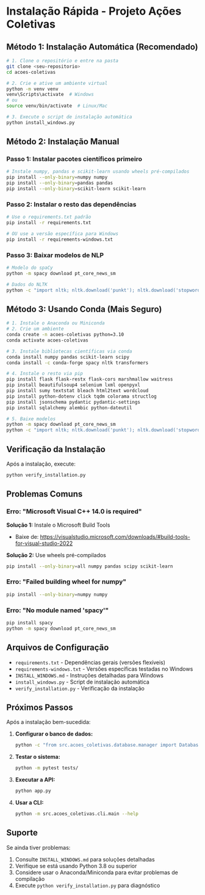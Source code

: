 # Instalação Rápida - Projeto Ações Coletivas

## Método 1: Instalação Automática (Recomendado)

```bash
# 1. Clone o repositório e entre na pasta
git clone <seu-repositorio>
cd acoes-coletivas

# 2. Crie e ative um ambiente virtual
python -m venv venv
venv\Scripts\activate  # Windows
# ou
source venv/bin/activate  # Linux/Mac

# 3. Execute o script de instalação automática
python install_windows.py
```

## Método 2: Instalação Manual

### Passo 1: Instalar pacotes científicos primeiro
```bash
# Instale numpy, pandas e scikit-learn usando wheels pré-compilados
pip install --only-binary=numpy numpy
pip install --only-binary=pandas pandas
pip install --only-binary=scikit-learn scikit-learn
```

### Passo 2: Instalar o resto das dependências
```bash
# Use o requirements.txt padrão
pip install -r requirements.txt

# OU use a versão específica para Windows
pip install -r requirements-windows.txt
```

### Passo 3: Baixar modelos de NLP
```bash
# Modelo do spaCy
python -m spacy download pt_core_news_sm

# Dados do NLTK
python -c "import nltk; nltk.download('punkt'); nltk.download('stopwords'); nltk.download('wordnet')"
```

## Método 3: Usando Conda (Mais Seguro)

```bash
# 1. Instale o Anaconda ou Miniconda
# 2. Crie um ambiente
conda create -n acoes-coletivas python=3.10
conda activate acoes-coletivas

# 3. Instale bibliotecas científicas via conda
conda install numpy pandas scikit-learn scipy
conda install -c conda-forge spacy nltk transformers

# 4. Instale o resto via pip
pip install flask flask-restx flask-cors marshmallow waitress
pip install beautifulsoup4 selenium lxml openpyxl
pip install sumy textstat bleach html2text wordcloud
pip install python-dotenv click tqdm colorama structlog
pip install jsonschema pydantic pydantic-settings
pip install sqlalchemy alembic python-dateutil

# 5. Baixe modelos
python -m spacy download pt_core_news_sm
python -c "import nltk; nltk.download('punkt'); nltk.download('stopwords'); nltk.download('wordnet')"
```

## Verificação da Instalação

Após a instalação, execute:
```bash
python verify_installation.py
```

## Problemas Comuns

### Erro: "Microsoft Visual C++ 14.0 is required"
**Solução 1:** Instale o Microsoft Build Tools
- Baixe de: https://visualstudio.microsoft.com/downloads/#build-tools-for-visual-studio-2022

**Solução 2:** Use wheels pré-compilados
```bash
pip install --only-binary=all numpy pandas scipy scikit-learn
```

### Erro: "Failed building wheel for numpy"
```bash
pip install --only-binary=numpy numpy
```

### Erro: "No module named 'spacy'"
```bash
pip install spacy
python -m spacy download pt_core_news_sm
```

## Arquivos de Configuração

- `requirements.txt` - Dependências gerais (versões flexíveis)
- `requirements-windows.txt` - Versões específicas testadas no Windows
- `INSTALL_WINDOWS.md` - Instruções detalhadas para Windows
- `install_windows.py` - Script de instalação automática
- `verify_installation.py` - Verificação da instalação

## Próximos Passos

Após a instalação bem-sucedida:

1. **Configurar o banco de dados:**
   ```bash
   python -c "from src.acoes_coletivas.database.manager import DatabaseManager; DatabaseManager().create_tables()"
   ```

2. **Testar o sistema:**
   ```bash
   python -m pytest tests/
   ```

3. **Executar a API:**
   ```bash
   python app.py
   ```

4. **Usar a CLI:**
   ```bash
   python -m src.acoes_coletivas.cli.main --help
   ```

## Suporte

Se ainda tiver problemas:
1. Consulte `INSTALL_WINDOWS.md` para soluções detalhadas
2. Verifique se está usando Python 3.8 ou superior
3. Considere usar o Anaconda/Miniconda para evitar problemas de compilação
4. Execute `python verify_installation.py` para diagnóstico 